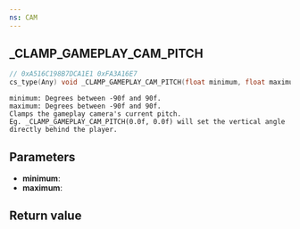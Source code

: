 ```yaml
---
ns: CAM
---
```

## _CLAMP_GAMEPLAY_CAM_PITCH

```c
// 0xA516C198B7DCA1E1 0xFA3A16E7
cs_type(Any) void _CLAMP_GAMEPLAY_CAM_PITCH(float minimum, float maximum);
```

```
minimum: Degrees between -90f and 90f.
maximum: Degrees between -90f and 90f.
Clamps the gameplay camera's current pitch.
Eg. _CLAMP_GAMEPLAY_CAM_PITCH(0.0f, 0.0f) will set the vertical angle directly behind the player.
```

## Parameters
* **minimum**: 
* **maximum**: 

## Return value
